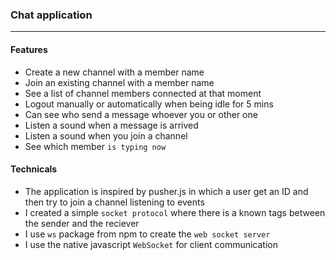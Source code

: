 ### Chat application
<hr />

#### Features
- Create a new channel with a member name
- Join an existing channel with a member name
- See a list of channel members connected at that moment
- Logout manually or automatically when being idle for 5 mins
- Can see who send a message whoever you or other one
- Listen a sound when a message is arrived
- Listen a sound when you join a channel
- See which member `is typing now`

#### Technicals
- The application is inspired by pusher.js in which a user get an ID and then try to join a channel listening to events
- I created a simple `socket protocol` where there is a known tags between the sender and the reciever
- I use `ws` package from npm to create the `web socket server`
- I use the native javascript `WebSocket` for client communication


